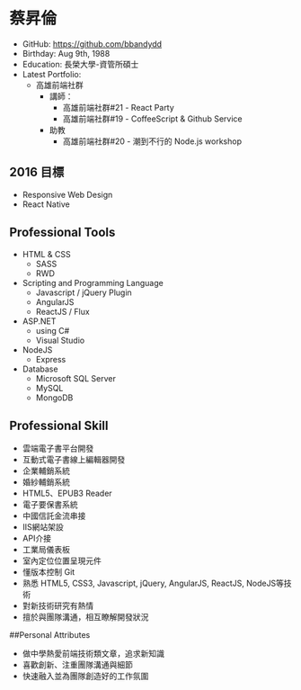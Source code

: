 # 蔡昇倫

- GitHub: https://github.com/bbandydd
- Birthday: Aug 9th, 1988
- Education: 長榮大學-資管所碩士 
- Latest Portfolio:
	- 高雄前端社群
		- 講師：
			- 高雄前端社群#21 - React Party
			- 高雄前端社群#19 - CoffeeScript & Github Service
		- 助教
			- 高雄前端社群#20 - 潮到不行的 Node.js workshop

## 2016 目標

- Responsive Web Design
- React Native

## Professional Tools

- HTML & CSS
	- SASS
	- RWD
- Scripting and Programming Language
	- Javascript / jQuery Plugin
	- AngularJS
	- ReactJS / Flux
- ASP.NET
	- using C#
	- Visual Studio
- NodeJS
	- Express
- Database
	- Microsoft SQL Server
	- MySQL
	- MongoDB

## Professional Skill

- 雲端電子書平台開發
- 互動式電子書線上編輯器開發
- 企業輔銷系統
- 婚紗輔銷系統
- HTML5、EPUB3 Reader
- 電子要保書系統
- 中國信託金流串接
- IIS網站架設
- API介接
- 工業局儀表板
- 室內定位位置呈現元件
- 懂版本控制 Git
- 熟悉 HTML5, CSS3, Javascript, jQuery, AngularJS, ReactJS, NodeJS等技術
- 對新技術研究有熱情
- 擅於與團隊溝通，相互瞭解開發狀況

##Personal Attributes
	
- 做中學熱愛前端技術類文章，追求新知識
- 喜歡創新、注重團隊溝通與細節
- 快速融入並為團隊創造好的工作氛圍